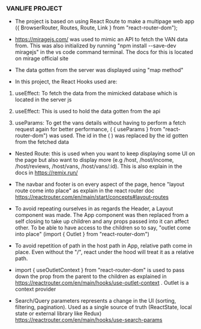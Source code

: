 ### VANLIFE PROJECT

- The project is based on using React Route to make a multipage web app ({ BrowserRouter, Routes, Route, Link } from "react-router-dom");

- https://miragejs.com/ was used to mimic an API to fetch the VAN data from. This was also initialized by running "npm install --save-dev miragejs" in the vs code command terminal. The docs for this is located on mirage official site

- The data gotten from the server was displayed using "map method"

- In this project, the React Hooks used are:

1. useEffect: To fetch the data from the mimicked database which is located in the server js

2. useEffect: This is used to hold the data gotten from the api

3. useParams: To get the vans details without having to perform a fetch request again for better performance, ( { useParams } from "react-router-dom") was used. The id in the ( <Route path="/vans/:id"/>) was replaced by the id gotten from the fetched data

- Nested Route: this is used when you want to keep displaying some UI on the page but also want to display more (e.g /host, /host/income, /host/reviews, /host/vans, /host/vans/:id). This is also explain in the docs in https://remix.run/

- The navbar and footer is on every aspect of the page, hence "layout route come into place" as explain in the react router doc https://reactrouter.com/en/main/start/concepts#layout-routes

- To avoid repeating ourselves in as regards the Header, a Layout component was made. The App component was then replaced from a self closing <Route> to take up children and any props passed into it can affect other.
  To be able to have access to the children so to say, "outlet come into place" (import { Outlet } from "react-router-dom")

- To avoid repetition of path in the host path in App, relative path come in place. Even without the "/", react under the hood will treat it as a relative path.

- import { useOutletContext } from "react-router-dom" is used to pass down the prop from the parent <Outlet /> to the children as explained in https://reactrouter.com/en/main/hooks/use-outlet-context . Outlet is a context provider

- Search/Query parameters represents a change in the UI (sorting, filtering, pagination). Used as a single source of truth (ReactState, local state or external library like Redux) https://reactrouter.com/en/main/hooks/use-search-params
